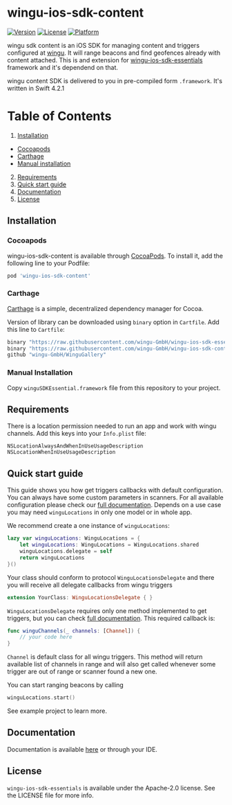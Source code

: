 # wingu-ios-sdk-content

[![Version](https://img.shields.io/cocoapods/v/wingu-ios-sdk-content.svg?style=flat)](http://cocoapods.org/pods/wingu-ios-sdk-content)
[![License](https://img.shields.io/cocoapods/l/wingu-ios-sdk-content.svg?style=flat)](http://cocoapods.org/pods/wingu-ios-sdk-content)
[![Platform](https://img.shields.io/cocoapods/p/wingu-ios-sdk-content.svg?style=flat)](http://cocoapods.org/pods/wingu-ios-sdk-content)

wingu sdk content is an iOS SDK for managing content and triggers configured at [wingu](https://wingu.de). It will range beacons and find geofences already with content attached. This is and extension for [wingu-ios-sdk-essentials](https://github.com/wingu-GmbH/wingu-ios-sdk-essentials) framework and it's dependend on that.

wingu content SDK is delivered to you in pre-compiled form `.framework`. It's written in Swift 4.2.1


# Table of Contents
1. [Installation](#installation)
 * [Cocoapods](#cocoapods)
 * [Carthage](#carthage)
 * [Manual installation](#manual_installation)
2. [Requirements](#requirements)
3. [Quick start guide](#quick_start)
4. [Documentation](#full_documentation)
5. [License](#license)

<a name="installation"></a>
## Installation

<a name="cocoapods"></a>
### Cocoapods
wingu-ios-sdk-content is available through [CocoaPods](http://cocoapods.org). To install it, add the following line to your Podfile:

```ruby
pod 'wingu-ios-sdk-content'
```
<a name="carthage"></a>
### Carthage

[Carthage](https://github.com/Carthage/Carthage) is a simple, decentralized dependency manager for Cocoa. 

Version of library can be downloaded using `binary` option in `Cartfile`. Add this line to `Cartfile`:

```ruby
binary "https://raw.githubusercontent.com/wingu-GmbH/wingu-ios-sdk-essentials/master/wingu-ios-sdk-essentials.json"
binary "https://raw.githubusercontent.com/wingu-GmbH/wingu-ios-sdk-content/master/wingu-ios-sdk-content.json"
github "wingu-GmbH/WinguGallery"
```
<a name="manual_installation"></a>
### Manual Installation

Copy `winguSDKEssential.framework` file from this repository to your project.

<a name="requirements"></a>
## Requirements

There is a location permission needed to run an app and work with wingu channels. Add this keys into your `Info.plist` file:

```
NSLocationAlwaysAndWhenInUseUsageDescription
NSLocationWhenInUseUsageDescription
```

<a name="quick_start"></a>
## Quick start guide

This guide shows you how get triggers callbacks with default configuration. You can always have some custom parameters in scanners. For all available configuration please check our [full documentation](#full_documentation). Depends on a use case you may need `winguLocations` in only one model or in whole app.

We recommend create a one instance of `winguLocations`:

```swift
lazy var winguLocations: WinguLocations = {
	let winguLocations: WinguLocations = WinguLocations.shared
	winguLocations.delegate = self
	return winguLocations
}()
```

Your class should conform to protocol `WinguLocationsDelegate` and there you will receive all delegate callbacks from wingu triggers 
```swift
extension YourClass: WinguLocationsDelegate { }
```

`WinguLocationsDelegate` requires only one method implemented to get triggers, but you can check [full documentation](#full_documentation). This required callback is:

```swift
func winguChannels(_ channels: [Channel]) {
	// your code here
}
```


`Channel` is default class for all wingu triggers. This method will return available list of channels in range and will also get called whenever some trigger are out of range or scanner found a new one.

You can start ranging beacons by calling

```swift
winguLocations.start()
```

See example project to learn more.

<a name="full_documentation"></a>
## Documentation

Documentation is available [here](docs/index.html) or through your IDE.

<a name="license"></a>
## License

`wingu-ios-sdk-essentials` is available under the Apache-2.0 license. See the LICENSE file for more info.
